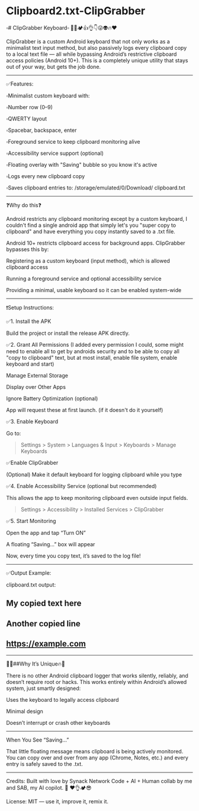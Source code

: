# Clipboard2.txt-ClipGrabber

▫️# ClipGrabber Keyboard▫️
  💯✅🏕️👍👌👇😜👽🔥♥️

ClipGrabber is a custom Android keyboard that not only works as a minimalist text input method, but also passively logs every clipboard copy to a local text file — all while bypassing Android’s restrictive clipboard access policies (Android 10+). This is a completely unique utility that stays out of your way, but gets the job done.

---

✅Features:

▫️Minimalist custom keyboard with:

▫️Number row (0–9)

▫️QWERTY layout

▫️Spacebar, backspace, enter

▫️Foreground service to keep 
  clipboard monitoring alive

▫️Accessibility service support 
  (optional)

▫️Floating overlay with "Saving" 
   bubble so you know it's active

▫️Logs every new clipboard copy

▫️Saves clipboard entries to:
  /storage/emulated/0/Download/
  clipboard.txt

-------

❓Why do this❓

Android restricts any clipboard monitoring except by a custom keyboard, I couldn't find a single android app that simply let's you "super copy to clipboard" and have everything you copy instantly saved to a .txt file.

Android 10+ restricts clipboard access for background apps. ClipGrabber bypasses this by:

Registering as a custom keyboard (input method), which is allowed clipboard access

Running a foreground service and optional accessibility service

Providing a minimal, usable keyboard so it can be enabled system-wide

-------

❗Setup Instructions:

✅1. Install the APK

Build the project or install the release APK directly.

✅2. Grant All Permissions
(I added every permission I could, some might need to enable all to get by androids security and to be able to copy all "copy to clipboard" text, but at most install, enable file system, enable keyboard and start)

Manage External Storage

Display over Other Apps

Ignore Battery Optimization
(optional)

App will request these at first launch.
(if it doesn't do it yourself)

✅3. Enable Keyboard

Go to:

> Settings > System > Languages & Input > Keyboards > Manage Keyboards

✅Enable ClipGrabber

(Optional) Make it default keyboard for logging clipboard while you type

✅4. Enable Accessibility Service (optional but recommended)

This allows the app to keep monitoring clipboard even outside input fields.

> Settings > Accessibility > Installed Services > ClipGrabber

✅5. Start Monitoring

Open the app and tap “Turn ON”

A floating “Saving…” box will appear

Now, every time you copy text, it’s saved to the log file!

-------

✅Output Example:

clipboard.txt output:

My copied text here
---
Another copied line
---
https://example.com
---

-------

💯🔥##Why It’s Unique🔥💯

There is no other Android clipboard logger that works silently, reliably, and doesn’t require root or hacks. This works entirely within Android’s allowed system, just smartly designed:

Uses the keyboard to legally access clipboard

Minimal design

Doesn’t interrupt or crash other keyboards

-------

When You See “Saving…”

That little floating message means clipboard is being actively monitored. You can copy over and over from any app (Chrome, Notes, etc.) and every entry is safely saved to the .txt.

-------

Credits:
Built with love by Synack Network
Code + AI + Human collab by me and SAB, my AI copilot. 💯 ❤️👌🏕️😎

License:
MIT — use it, improve it, remix it.
